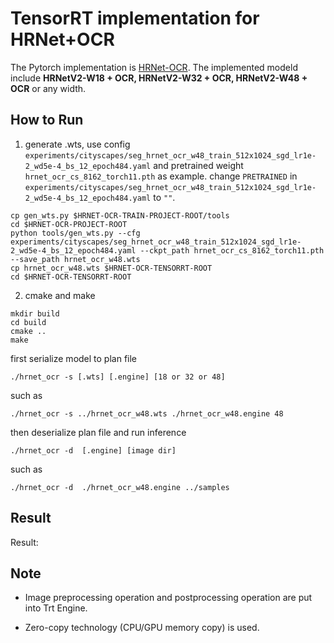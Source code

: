 # TensorRT implementation for HRNet+OCR

The Pytorch implementation is [HRNet-OCR](https://github.com/HRNet/HRNet-Semantic-Segmentation/tree/HRNet-OCR).  The implemented modeld include **HRNetV2-W18 + OCR, HRNetV2-W32 + OCR, HRNetV2-W48 + OCR** or any width.


## How to Run

1. generate .wts, use config `experiments/cityscapes/seg_hrnet_ocr_w48_train_512x1024_sgd_lr1e-2_wd5e-4_bs_12_epoch484.yaml` and pretrained weight `hrnet_ocr_cs_8162_torch11.pth` as example. change `PRETRAINED` in `experiments/cityscapes/seg_hrnet_ocr_w48_train_512x1024_sgd_lr1e-2_wd5e-4_bs_12_epoch484.yaml` to `""`.
```
cp gen_wts.py $HRNET-OCR-TRAIN-PROJECT-ROOT/tools
cd $HRNET-OCR-PROJECT-ROOT
python tools/gen_wts.py --cfg experiments/cityscapes/seg_hrnet_ocr_w48_train_512x1024_sgd_lr1e-2_wd5e-4_bs_12_epoch484.yaml --ckpt_path hrnet_ocr_cs_8162_torch11.pth --save_path hrnet_ocr_w48.wts
cp hrnet_ocr_w48.wts $HRNET-OCR-TENSORRT-ROOT
cd $HRNET-OCR-TENSORRT-ROOT
```
2. cmake and make

  ```
  mkdir build
  cd build
  cmake ..
  make
  ```
  first serialize model to plan file
  ```
  ./hrnet_ocr -s [.wts] [.engine] [18 or 32 or 48]
  ```
  such as
  ```
  ./hrnet_ocr -s ../hrnet_ocr_w48.wts ./hrnet_ocr_w48.engine 48
  ```
  then deserialize plan file and run inference
  ```
  ./hrnet_ocr -d  [.engine] [image dir]
  ```
  such as 
  ```
  ./hrnet_ocr -d  ./hrnet_ocr_w48.engine ../samples
  ```

## Result

Result:



## Note

* Image preprocessing operation and postprocessing operation are put into Trt Engine.

* Zero-copy technology (CPU/GPU memory copy) is used.


